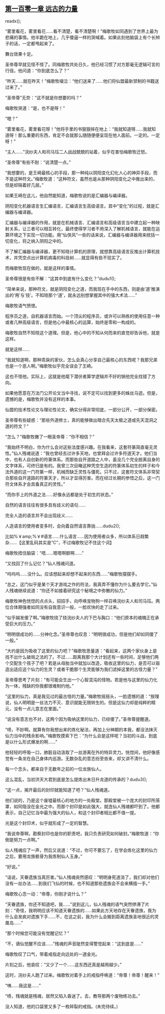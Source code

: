 ## [第一百零一章 远古的力量](https://www.xxbiquge.com/11_11207/9132305.html)
readx();

  “雾里看花，雾里看花……看不清楚，看不清楚啊！”梅歌牧如同遇到了世界上最为悲痛的事情。他半跪在地上，几乎傻逼一样的哭喊着。如果此刻他脑袋上有个长辫子的话，一定都甩起来了。

  舞台效果十足。

  圣帝尊早就见怪不怪了。同梅歌牧共处日久，他已经习惯了对方那毫无逻辑可言的行径。他问道：“你到底怎么了？”

  “昨天……就在昨天！”梅歌牧啜泣：“他们送来了……他们将仙盟最新禁制的书籍送过来了。”

  “圣帝尊”无奈：“这不就是你想要的吗？”

  梅歌牧哭道：“是，也不是呀！”

  “嗯？”

  “雾里看花，雾里看花呀！”他将手里的书狠狠摔在地上：“我就知道呀……我就知道呀！那么重要的东西，肯定不会就那么随随便便呈现在他人面前。一定的。一定呀！”

  “主人……”浣纱夫人和司马珏二人战战兢兢的站着，似乎在害怕梅歌牧迁怒。

  “圣帝尊”有些不耐：“说清楚一点。”

  “我想要的，是王崎最核心的手段，那一种纯以阴阳变化幻化人心的神异手段，而不是这种符文。”梅歌牧道：“这种符文，虽然也是从那种阴阳变化之中推出来的，但是却隔着好几层。”

  如果王崎在这儿，他自然能知道，梅歌牧说的是汇编器与编译器。

  阴阳变化机器语言生汇编语言，汇编语言生高级语言。其中“变化”的过程，就是汇编器与编译器。

  汇编器与编译器的作用，就是在机械语言、汇编语言和高级语言当中建立起一种映射关系，让三者可以相互转化，最终使得学习者不用深入了解机械语言，就能在运算环境之下实现一切功能。用“仙侠风”一些的话来说，汇编器与编译器用来统括一切变化，将之纳入阴阳之中的。

  不了解汇编器与编译器，更不知晓计算机的原理，就想靠高级语言反推出计算机技术，并凭空点出计算机病毒的科技树……就显得有些不现实了。

  而梅歌牧现在做的，就是这样的事情。

  圣帝尊很是有些不解：“这其中到底有什么变化？”dudu1();

  “简单来说，那种符文，就是阴阳变化之道，而我现在手中的东西，则是由‘道’推演出的‘用’与‘技’。不知晓那个‘道’，就永远别想掌握其中的强大术法……”

  梅歌牧语气愤恨。

  程序员之道，自机器语言而始。一个顶尖的程序员，或许可以熟练的使用任意一种或者几种高级语言，但是他心中最核心的运算，始终是零和一构成的。

  梅歌牧自然不知晓这个道理。但是，他心中的不知从何而来的直觉却告诉他，就是这样。

  就是这样……

  “我就知道啊，那种乖戾的家伙，怎么会真心分享自己最核心的东西呢？我那兄弟也是一个恶人啊。”梅歌牧似乎完全误会了王崎。

  这也不怪他。实际上，这就是他麾下潜伏者算学逻辑并不好的锅他完全找错了方向。

  如果他愿意在万法门公开论文当中寻找，说不定可以找到更多的蛛丝马迹。但是，遗憾的是，梅歌牧并没有这样的本事。

  仙盟的技术性论文与理论性论文，确实分得非常彻底，一部分公开，一部分保密。

  圣帝尊有些疑惑：“那些外道修士，真的能够做出暗合先天太极之道或先天混洞之道的符文？”

  “怎么？”梅歌牧撇了一眼圣帝尊：“你不相信？”

  “我始终不明白，你为什么会对这些法度感兴趣。在我看来，这套符篆简直毫无灵性。”仙人残魂说道：“我也曾经去过许多天地，也曾拜会过许多符道天才。他们当中，也有人自创新的符篆体系。而那些自开道路之人中，虽没几个完全脱离自身的文字体系，可终归是有的。我曾三次目睹这种凭空生造的符篆体系初生的样子和今法外道的这一门符篆一样，机械而缺乏灵性与僵死。只不过，这套符文体系非常契合那些自开道路的符篆天才，所以才显得厉害。而在经过长期的参悟之后，这一门符文体系才会具备真正的灵性。”

  “而你手上的外道之法……好像永远都是处于初生的状态。”

  自然的语言往往有很多具有歧义的语句……

  完全人造的语言并不会出现歧义……

  人造语言的使用者变多时，会向着自然语言靠拢……dudu2();

  比如%￥amp;%￥#语言……什么语言……因为使用者众多，所以体系日趋繁杂……【这里乱码其实是“C”，不过梅歌牧记不住这个词】

  梅歌牧捂住脑袋：“唔……嗯嗯啊额啊……”

  “又找回了什么记忆？”仙人残魂问道。

  “呜呜呜……没什么。应该想起来却想不起来的东西……”梅歌牧摆摆手。

  “总之，这门似乎是某个天才游戏之作的符法，我真弄不懂你为什么要去学它。”仙人残魂继续说道：“你还不如接着研究这个秘境之中弥散的仙力。”

  梅歌牧神色恍惚的点点头，招招手，向呼唤宠物狗一样召唤浣纱夫人和司马珏。两位合体期强者如同没有自我意识一般，一脸欢快的走了过来。

  “似乎越发傻了啊。”梅歌牧挠了挠浣纱夫人的下巴与胸口：“他们原本的魂魄正在承受巨大的压力。”

  “明明很成功的……分神化念。”圣帝尊也叹息：“明明很成功，但是他们却如同傻了一般。”

  “大约是因为吸收了这里的仙力吧？”梅歌牧思量道：“看起来，这两个家伙身上是找不出什么破局之法的了。不过……距离我那个大计划还有一些时间，足够他们两个交配生个孩子了吧？若是从母胎当中就加以改造，吸收这里的仙力，是否可以锻造出适应这个仙力的生灵？或者干脆那个生灵能够为我们滤掉这里的古怪力量？”

  圣帝尊思考了片刻：“有可能会生出一个心智混沌的怪物。若是他与这里的仙力化为一体，残缺的你我都很难制约他。”

  “这里的仙力，真是我见过的最古怪的力量。”梅歌牧摇摇头，一脸遗憾的道：“按理说，仙人明明是一丝法力不灭、意识就能无限转生的。但是这仙力却是纯粹的精元，没有一点儿意志在里面。”

  “说没有意志也不对，这两个因为吸纳这里的仙力，已经傻了。”圣帝尊提醒道。

  “啧，不妙啊。就算有你我想出来的炼化秘法，再加上分神期的本我，都没法抹灭仙力当中的残余影响。”梅歌牧摸索下巴：“为什么会是这样呢？当初的斗战，到底是以什么形式爆发的啊……”

  他轻轻的呼吸一口，肺脏自动汲取了一丝游离在外的特异灵力。恍惚间，他好像感觉有一条龙在自己身体内巡游。无数杂乱的意志纷至沓来，却又讲不清什么。

  每一个念头，都来自于无数年之前的一位龙族仙人。

  这么混乱，当初洪天大君到底是怎么提炼出末日升龙道的传承的？dudu3();

  “这一点，揭开最后的封印就能知道了吧？”仙人残魂道。

  他们说的，乃是这个废墟最核心的地方的一处殿堂。那殿堂被一个庞大的封印所笼罩，如同隐没在金光之中。而那个封印是如此强大，就连仙人残魂都吓到了。他都表示，自己记忆当中最为强大的仙人，和这个封印者相比都不值一提。

  光是这个封印术，似乎就形成了一定的智慧。

  “我说帝尊啊，勘察封印也是你的职责吧，我只负责研究如何破封。”梅歌牧道：“你倒是努力一点啊。”

  仙人残魂应了一声，然后又说道：“不过，你可不要忘了，在学会炼化这里的仙力之后，要用龙族骸骨为我炼制仙人玉身。”

  “好说。”

  “话说，天眷遗族当真厉害。”仙人残魂突然感叹：“明明身死道消了，我们却对他们没有一丝办法……到我们飞仙的时候，也不知道那些遗族会不会来横插一手。”

  梅歌牧心念一动：“帝尊，你刚才说什么？”

  “天眷遗族，你还不知道吧，我……”说到这儿，仙人残魂的语气突然停滞了片刻：“奇怪，我明明应该不知道天眷遗族的……如果此方天地存在天眷遗族，我为什么会发疯对遗族下手……不，在这之前，我为什么会搬到距离遗族圣地很近的灵凰岛……”

  “那个时候您可能没有觉醒记忆？”

  “不，谪仙觉醒不应该……”残魂的声音陡然变得警觉起来：“这到底是……”

  梅歌牧叹了口气，带着戒指走向远处的一道金光。

  片刻之后，他哀叹：“又少了一个……这东西还真是越用越少。”

  这时，浣纱夫人跑了过来。梅歌牧对着手上的戒指呼唤道：“帝尊！帝尊！醒来！”

  “咦……我这是……”

  “啧，残魂就是残魂，居然又陷入昏迷了。去，教导那两个废物练功去。”

  没人知道，他的口袋里又多了一枚碎裂的戒指。(未完待续。)
